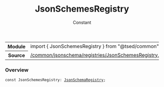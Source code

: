 
<header class="symbol-info-header"><h1 id="jsonschemesregistry">JsonSchemesRegistry</h1><label class="symbol-info-type-label const">Constant</label></header>
<!-- summary -->
<section class="symbol-info"><table class="is-full-width"><tbody><tr><th>Module</th><td><div class="lang-typescript"><span class="token keyword">import</span> { JsonSchemesRegistry }&nbsp;<span class="token keyword">from</span>&nbsp;<span class="token string">"@tsed/common"</span></div></td></tr><tr><th>Source</th><td><a href="https://github.com/Romakita/ts-express-decorators/blob/v4.10.5/src//common/jsonschema/registries/JsonSchemesRegistry.ts#L0-L0">/common/jsonschema/registries/JsonSchemesRegistry.ts</a></td></tr></tbody></table></section>
<!-- overview -->


### Overview


<pre><code class="typescript-lang "><span class="token keyword">const</span> JsonSchemesRegistry<span class="token punctuation">:</span> <a href="#api/common/jsonschema/jsonschemaregistry"><span class="token">JsonSchemaRegistry</span></a><span class="token punctuation">;</span></code></pre>


<!-- Parameters -->

<!-- Description -->

<!-- Members -->

